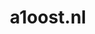 ---
layout: post
title:  "a1oost.nl"
internal_url:  "/dutchgov/a1oost.nl.html"
categories: dutchgov
---
